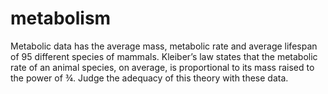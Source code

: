# metabolism
Metabolic data has the average mass, metabolic rate and average lifespan of 95 different species of mammals.  Kleiber’s law states that the metabolic rate of an animal species, on average, is proportional to its mass raised to the power of ¾.  Judge the adequacy of this theory with these data.  
